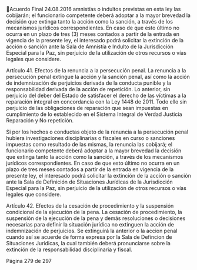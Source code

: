 Acuerdo Final 
24.08.2016 
amnistías o indultos previstas en esta ley las cobijarán; el funcionario competente deberá adoptar a la 
mayor  brevedad  la  decisión  que  extinga  tanto  la  acción  como  la  sanción,  a  través  de  los  mecanismos 
jurídicos correspondientes. En caso de que esto último no ocurra en un plazo de tres (3) meses contados 
a partir de la entrada en vigencia de la presente ley, el interesado podrá solicitar la extinción de la acción 
o  sanción  ante  la  Sala  de  Amnistía  e  Indulto  de  la  Jurisdicción  Especial  para  la  Paz,  sin  perjuicio  de  la 
utilización de otros recursos o vías legales que considere. 
 
Artículo 41. Efectos de la renuncia a la persecución penal. La renuncia a la persecución penal extingue la 
acción  y  la  sanción  penal,  así  como  la  acción  de  indemnización  de  perjuicios  derivada  de  la  conducta 
punible y la responsabilidad derivada de la acción de repetición. Lo anterior, sin perjuicio del deber del 
Estado de satisfacer el derecho de las víctimas a la reparación integral en concordancia con la Ley 1448 
de 2011. Todo ello sin perjuicio de las obligaciones de reparación que sean impuestas en cumplimiento 
de lo establecido en el Sistema Integral de Verdad Justicia Reparación y No repetición. 
 
Si  por  los  hechos  o  conductas  objeto  de  la  renuncia  a  la  persecución  penal  hubiera  investigaciones 
disciplinarias  o  fiscales  en  curso  o  sanciones  impuestas  como  resultado  de  las  mismas,  la  renuncia  las 
cobijará; el funcionario competente deberá adoptar a la mayor brevedad la decisión que extinga tanto la 
acción como la sanción, a través de los mecanismos jurídicos correspondientes. En caso de que esto último 
no ocurra en un plazo de tres  meses contados a partir de la entrada en vigencia de la presente ley, el 
interesado  podrá  solicitar  la  extinción  de  la  acción  o  sanción  ante  la  Sala  de  Definición  de  Situaciones 
Jurídicas de la Jurisdicción Especial para la Paz, sin perjuicio de la utilización de otros recursos o vías legales 
que considere. 
 
Artículo 42. Efectos de la cesación de procedimiento y la suspensión condicional de la ejecución de la 
pena.  La  cesación  de  procedimiento,  la  suspensión  de  la  ejecución  de  la  pena  y demás  resoluciones  o 
decisiones  necesarias  para  definir  la  situación  jurídica  no  extinguen    la  acción  de  indemnización  de 
perjuicios. Se extinguirá la anterior o la accion penal cuando así se acuerde de forma expresa por la Sala 
de  Defincion  de  Situaciones  Juridicas,  la  cual  también  deberá  pronunciarse  sobre  la  extinción  de  la 
responsabilidad disciplinaria y fiscal. 
 
 
Página 279 de 297 
 

